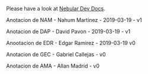 Please have a look at [Nebular Dev Docs](https://github.com/akveo/nebular/blob/master/DEV_DOCS.md).

Anotacion de NAM -  Nahum Martinez - 2019-03-19 - v1

Anotacion de DAP - David Pavon - 2019-03-19 - v1

Anootacion de EDR - Edgar Ramirez - 2019-03-19 v0

Anotacion de  GEC - Gabriel Callejas - v0

Anotacion de AMA - Allan Madrid - v0